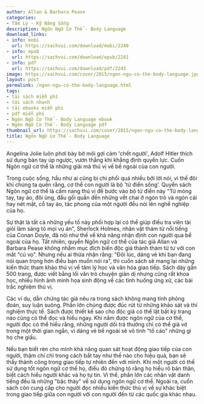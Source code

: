 ```yaml
---
author: Allan & Barbara Pease
categories:
- Tâm Lý - Kỹ Năng Sống
description: Ngôn Ngữ Cơ Thể - Body Language
download_links:
- info: mobi
  url: https://sachvui.com/download/mobi/2240
- info: epub
  url: https://sachvui.com/download/epub/2241
- info: pdf
  url: https://sachvui.com/download/pdf/2243
image: https://sachvui.com/cover/2015/ngon-ngu-co-the-body-language.jpg
layout: post
permalink: /ngon-ngu-co-the-body-language.html
tags:
- tải sách miễn phí
- tải sách nhanh
- tải ebooks miễn phí
- pdf miễn phí
- Ngôn Ngữ Cơ Thể - Body Language ebook
- Ngôn Ngữ Cơ Thể - Body Language pdf
thumbnail_url: https://sachvui.com/cover/2015/ngon-ngu-co-the-body-language.jpg
title: Ngôn Ngữ Cơ Thể - Body Language
---
```


 <div class="item-desc text-justify"> <p>Angelina Jolie luôn phơi bày bờ môi gợi cảm 'chết người', Adolf Hitler thích sử dụng bàn tay úp ngược, vươn thẳng khi khẳng định quyền lực. Cuốn Ngôn ngữ cơ thể là những giải mã thú vị về bề ngoài của con người.</p><p>Trong cuộc sống, hầu như ai cũng bị chi phối quá nhiều bởi lời nói, vì thế đôi khi chúng ta quên rằng, cơ thể con người là bộ 'từ điển sống'. Quyển sách Ngôn ngữ cơ thể là cẩm nang thú vị để bước vào bộ từ điển này "Từ móng tay, tay áo, đôi ủng, đầu gối quần đến những vết chai ở ngón trỏ và ngón cái hay nét mặt, cổ tay áo, tác phong của một người đều nói lên nghề nghiệp của họ.</p><p>Sự thật là tất cả những yếu tố này phối hợp lại có thể giúp điều tra viên tài giỏi làm sáng tỏ mọi vụ án", Sherlock Holmes, nhân vật thám tử nổi tiếng của Conan Doyle, đã nói như thế về khả năng nhận định con người qua bề ngoài của họ. Tất nhiên, quyển Ngôn ngữ cơ thể của tác giả Allan và Barbara Pease không nhằm mục đích biến độc giả thành thám tử tư với con mắt "cú vọ". Nhưng nếu ai thừa nhận rằng: "Đôi lúc, dáng vẻ khi bạn đang nói quan trọng hơn điều bạn muốn nói ra", thì cuốn sách sẽ mang lại những kiến thức tham khảo thú vị về tâm lý học và văn hóa giao tiếp. Sách dày gần 500 trang, được viết bằng lối văn trò chuyện giản dị nhưng cũng rất khoa học, nhiều hình ảnh minh họa sinh động về các tình huống ứng xử, các bài trắc nghiệm thú vị.</p><p>Các ví dụ, dẫn chứng tác giả nêu ra trong sách không mang tính phỏng đoán, suy luận suông. Phần lớn chúng được đúc rút từ những khảo sát và thí nghiệm thực tế. Sách được thiết kế sao cho độc giả có thể lật bất kỳ trang nào cũng có thể đọc và hiểu ngay. Khi nắm được ngôn ngữ của cơ thể, người đọc có thể hiểu rằng, những người dối trá thường chỉ có thể giả vờ trong một thời gian ngắn, vì dáng vẻ bề ngoài sẽ vô tình "tố cáo" những gì họ che giấu.</p><p>Nếu bạn biết rèn cho mình khả năng quan sát hoạt động giao tiếp của con người, thậm chí chỉ trong cách bắt tay như thế nào cho hiệu quả, bạn sẽ thấy thành công trong giao tiếp tự nhiên đến với mình. Khi một người có thể sử dụng tốt ngôn ngữ cơ thể họ, điều đó chứng tỏ rằng họ hiểu rõ bản thân, biết cách hiểu người khác và họ tự tin. Vì thế, phần lớn các nhân vật danh tiếng đều là những "bậc thày" về sử dụng ngôn ngữ cơ thể. Ngoài ra, cuốn sách còn cung cấp cho người đọc nhiều kiến thức thú vị về sự khác biệt trong giao tiếp giữa con người với con người đến từ các quốc gia khác nhau.</p> </div>
